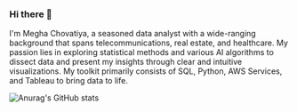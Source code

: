 ### Hi there 👋

I'm Megha Chovatiya, a seasoned data analyst with a wide-ranging background that spans telecommunications, real estate, and healthcare. My passion lies in exploring statistical methods and various AI algorithms to dissect data and present my insights through clear and intuitive visualizations. My toolkit primarily consists of SQL, Python, AWS Services, and Tableau to bring data to life.

![Anurag's GitHub stats](https://github-readme-stats.vercel.app/api?username=anuraghazra&theme=dark&show_icons=true)
